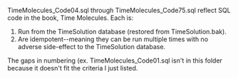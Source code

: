 TimeMolecules_Code04.sql through TimeMolecules_Code75.sql reflect SQL code in the book, Time Molecules. Each is:

1. Run from the TimeSolution database (restored from TimeSolution.bak).
2. Are idempotent--meaning they can be run multiple times with no adverse side-effect to the TimeSolution database.

The gaps in numbering (ex. TimeMolecules_Code01.sql isn't in this folder because it doesn't fit the criteria I just listed.
